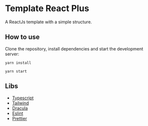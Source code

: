 # Template React Plus

A ReactJs template with a simple structure.

## How to use

Clone the repository, install dependencies and start the development server:

```
yarn install
```

```
yarn start
```

## Libs

- [Typescript](https://www.typescriptlang.org/)
- [Tailwind](https://tailwindcss.com/)
- [Dracula](https://github.com/dracula/tailwind)
- [Eslint](http://eslint.org/)
- [Prettier](https://prettier.io/)
